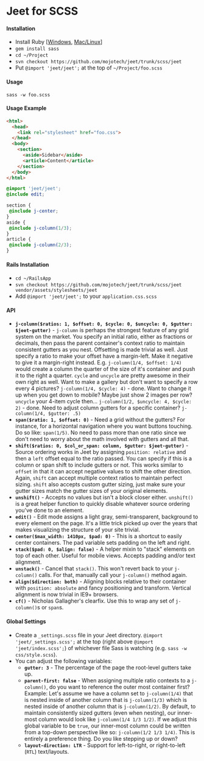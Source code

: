 # Jeet for SCSS

#### Installation
- Install Ruby [[Windows](http://rubyinstaller.org/), [Mac/Linux](https://github.com/sstephenson/rbenv)]
- `gem install sass`
- `cd ~/Project`
- `svn checkout https://github.com/mojotech/jeet/trunk/scss/jeet`
- Put `@import 'jeet/jeet';` at the top of `~/Project/foo.scss`

#### Usage
```
sass -w foo.scss
```

#### Usage Example
```html
<html>
  <head>
    <link rel="stylesheet" href="foo.css">
  </head>
  <body>
    <section>
      <aside>Sidebar</aside>
      <article>Content</article>
    </section>
  </body>
</html>
```

```scss
@import 'jeet/jeet';
@include edit;

section {
 @include j-center;
}
aside {
 @include j-column(1/3);
}
article {
 @include j-column(2/3);
}
```

#### Rails Installation
- `cd ~/RailsApp`
- `svn checkout https://github.com/mojotech/jeet/trunk/scss/jeet vendor/assets/stylesheets/jeet`
- Add `@import 'jeet/jeet';` to your `application.css.scss`

#### API
- **`j-column($ratios: 1, $offset: 0, $cycle: 0, $uncycle: 0, $gutter: $jeet-gutter)`** - `j-column` is perhaps the strongest feature of any grid system on the market. You specify an initial ratio, either as fractions or decimals, then pass the parent container's context ratio to maintain consistent gutters as you nest. Offsetting is made trivial as well. Just specify a ratio to make your offset have a margin-left. Make it negative to give it a margin-right instead. E.g. `j-column(1/4, $offset: 1/4)` would create a column the quarter of the size of it's container and push it to the right a quarter. `cycle` and `uncycle` are pretty awesome in their own right as well. Want to make a gallery but don't want to specify a row every 4 pictures? `j-column(1/4, $cycle: 4)` - done. Want to change it up when you get down to mobile? Maybe just show 2 images per row? `uncycle` your 4-item cycle then... `j-column(1/2, $uncycle: 4, $cycle: 2)` - done. Need to adjust column gutters for a specific container? `j-column(1/4, $gutter: .5)`
- **`span($ratio: 1, $offset: 0)`** - Need a grid without the gutters? For instance, for a horizontal navigation where you want buttons touching. Do so like: `span(1/5)`. No need to pass more than one ratio since we don't need to worry about the math involved with gutters and all that.
- **`shift($ratios: 0, $col_or_span: column, $gutter: $jeet-gutter)`** - Source ordering works in Jeet by assigning `position: relative` and then a `left` offset equal to the ratio passed. You can specify if this is a column or span shift to include gutters or not. This works similar to `offset` in that it can accept negative values to shift the other direction. Again, `shift` can accept multiple context ratios to maintain perfect sizing. `shift` also accepts custom gutter sizing, just make sure your gutter sizes match the gutter sizes of your original elements.
- **`unshift()`** - Accepts no values but isn't a block closer either. `unshift()` is a great helper function to quickly disable whatever source ordering you've done to an element.
- **`edit()`** - Edit mode assigns a light gray, semi-transparent, background to every element on the page. It's a little trick picked up over the years that makes visualizing the structure of your site trivial.
- **`center($max_width: 1410px, $pad: 0)`** - This is a shortcut to easily center containers. The pad variable sets padding on the left and right.
- **`stack($pad: 0, $align: false)`** - A helper mixin to "stack" elements on top of each other. Useful for mobile views. Accepts padding and/or text alignment.
- **`unstack()`** - Cancel that `stack()`. This won't revert back to your `j-column()` calls. For that, manually call your `j-column()` method again.
- **`align($direction: both)`** - Aligning blocks relative to their container with `position: absolute` and fancy positioning and transform. Vertical alignment is now trivial in IE9+ browsers.
- **`cf()`** - Nicholas Gallagher's clearfix. Use this to wrap any set of `j-column()`s or `span`s.


#### Global Settings
- Create a `_settings.scss` file in your Jeet directory. `@import 'jeet/_settings.scss';` at the top (right above `@import 'jeet/index.scss';`) of whichever file Sass is watching (e.g. `sass -w css/style.scss`).
- You can adjust the following variables:
  - **`gutter: 3`** - The percentage of the page the root-level gutters take up.
  - **`parent-first: false`** - When assigning multiple ratio contexts to a `j-column()`, do you want to reference the outer most container first? Example: Let's assume we have a column set to `j-column(1/4)` that is nested inside of another column that is `j-column(1/3)` which is nested inside of another column that is `j-column(1/2)`. By default, to maintain consistently sized gutters (even when nesting), our inner-most column would look like `j-column(1/4 1/3 1/2)`. If we adjust this global variable to be `true`, our inner-most column could be written from a top-down perspective like so: `j-column(1/2 1/3 1/4)`. This is entirely a preference thing. Do you like stepping up or down?
  - **`layout-direction: LTR`** - Support for left-to-right, or right-to-left (`RTL`) text/layouts.
